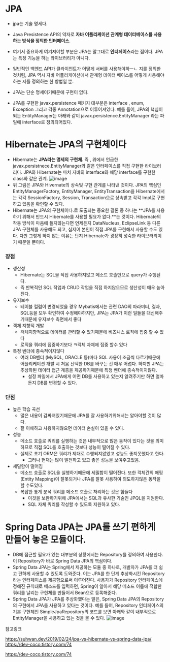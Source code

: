 
# JPA
- jpa는 기술 명세다.
- Java Presistence API의 약자로 **자바 어플리케이션 관계형 데이터베이스를 사용하는 방식을 정의한 인터페이스**.
- 여기서 중요하게 여겨져야할 부분은 JPA는 말그대로 **인터페이스**라는 점이다. JPA는 특정 기능을 하는 라이브러리가 아니다.
- 일반적인 백엔드 API가 클라이언트가 어떻게 서버를 사용해야하ㅡㄴ 지를 정의한 것처럼, JPA 역시 자바 어플리케이션에서 관계형 데이터 베이스를 어떻게 사용해야하는 지를 정의하는 한 방법일 뿐.

- JPA는 단순 명세이기때문에 구현이 없다.
- JPA를 구현한 javax.persistence 패키지 대부분은 interface , enum, Exception 그리고 각종 Annotation으로 이루어져있다. 예를 들어, JPA의 핵심이 되는 EntityManager는 아래와 같이 javax.persistence.EntityManager 라는 파일에 interface로 정의되어있다. 

# Hibernate는 JPA의 구현체이다
- Hibernate는 **JPA라는 명세의 구현체**. 즉 , 위에서 언급한 javax.persistnece.EntityManager와 같은 인터페이스를 직접 구현한 라이브러리다. JPA와 Hibernate는 마치 자바의 interface와 해당 interface를 구현한 class와 같은 관계.
![image](https://github.com/user-attachments/assets/9379fa94-efa6-4a75-b0ed-c78b309e8fe4)
- 위 그림은 JPA와 Hivernate의 상속및 구현 관계를 나타낸 것이다.  JPA의 핵심인 EntityManagerFactory, EntityManager, EntityTransaction을 Hibernate에서는 각각 SessionFactory, Session, Transaction으로 상속받고 각각 Impl로 구현하고 있음을 확인할 수 있다.
- Hibernate는 JPA의 구현체이다.로 도출되는 중요한 결론 중 하나는 **JPA를 사용하기 위해서 반드시 Hibernate를 사용할 필요가 없다.**는 것이다. Hibernate의 작동 방식이 마음에 들지않는다면 언제든지 DataNucleus, EclipseLink 등 다른 JPA 구현체를 사용해도 되고, 심지어 본인이 직접 JPA를 구현해서 사용할 수도 있다. 다만 그렇게 하지 않는 이유는 단지 Hibernate가 굉장히 성숙한 라이브러리이기 때문일 뿐이다.

### 장점
- 생산성
    - Hibernate는 SQL을 직접 사용하지않고 메소드 호출만으로 query가 수행된다.
    - 즉 반복적인 SQL 작업과 CRUD 작업을 직접 하지않으므로 생산성이 매우 높아진다.
- 유지보수 
    - 테이블 컬럼이 변경되었을 경우 Mybatis에서는 관련 DAO의 파라미터, 결과, SQL등을 모두 확인하여 수정해야하지만, JPA는 JPA가 이런 일들을 대신해주기때문에 유지보수 측면에서 좋다
- 객체 지향적 개발
    - 객체지향적으로 데이터를 관리할 수 있기때문에 비즈니스 로직에 집중 할 수 있다
    - 로직을 쿼리에 집중하기보다 ㅋ객체 자체에 집중 할수 있다
- 특정 벤더에 종속적이지않다
    - 여러 DB벤더 (MySQL, ORACLE 등)마다 SQL 사용이 조금씩 다르기때문에 어플리케이션 개발 시 처음 선택한 DB를 바꾸는 건 매우 어렵다. 하지만 JPA는 추상화된 데이터 접근 계층을 제공하기때문에 특정 벤더에 종속적이지않다.
        - 설정 파일에서 JPA에게 어떤 DB를 사용하고 있는지 알려주기만 하면 얼마든지 DB를 변경할 수 있다.
### 단점
- 높은 학습 곡선
    - 많은 내용이 감싸져있기때문에 JPA를 잘 사용하기위해서는 알아야할 것이 많다.
    - 잘 이해하고 사용하지않으면 데이터 손실이 있을 수 있다.
- 성능
    - 메소드 호출로 쿼리를 실행하는 것은 내부적으로 많은 동작이 있다는 것을 의미하므로 직접 SQL를 호출하는 것보다 성능이 떨어질 수 있다.
    - 실제로 초기 ORM은 쿼리가 제대로 수행되지않았고 성능도 좋지못했다고 한다. 
        - 그러나 현재는 많이 발전하고 있고 좋은 성능을 보여주고있음.
- 세밀함이 떨어짐 
    - 메소드 호출로 SQL을 실행하기때문에 세밀함이 떨어진다. 또한 객체간의 매핑(Entity Mapping)이 잘못되거나 JPA를 잘못 사용하여 의도하지않은 동작을 할 수도있다.
    - 복잡한 통계 분석 쿼리를 메소드 호출로 처리하는 것은 힘들다
        - 이것을 보완하기위해 JPA에서는 SQL과 유사한 기술인 JPQL을 지원한다.
        - SQL 자체 쿼리를 작성할 수 있도록 지원하고 있다.

# Spring Data JPA는 JPA를 쓰기 편하게 만들어 놓은 모듈이다.
- DB에 접근할 필요가 있는 대부분의 상황에서는 Repository를 정의하여 사용한다. 이 Repository가 바로 Spring Data JPA의 핵심이다.
- Spring Data JPA는 Spring에서 제공하는 모듈 중 하나로, 개발자가 JPA를 더 쉽고 편하게 사용할 수 있도록 도와준다. 이는 JPA를 한 단계 추상화시킨 Repository라는 인터페이스를 제공함으로써 이루어진다. 사용자가 Repository 인터페이스에 정해진 규칙대로 메소드를 입력하면, Spring이 알아서 해당 메소드 이름에 적합한 쿼리를 날리는 구현체를 만들어서 Bean으로 등록해준다.
- Spring Data JPA가 JPA를 추상화했다는 말은, Spring Data JPA의 Repository의 구현에서 JPA를 사용하고 있다는 것이다. 예를 들어, Repository 인터페이스의 기본 구현체인 SimpleJpaRepository의 코드를 보면 아래와 같이 내부적으로 EntityManager을 사용하고 있는 것을 볼 수 있다.
![image](https://github.com/user-attachments/assets/34d5a9cd-8227-4932-a7df-e8514ebef929)

참고링크 

https://suhwan.dev/2019/02/24/jpa-vs-hibernate-vs-spring-data-jpa/
https://dev-coco.tistory.com/74

https://dev-coco.tistory.com/74